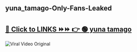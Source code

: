 
 ## yuna_tamago-Only-Fans-Leaked

# <h2><a href="https://clipsfans.com/yuna_tamago&ref=git">🔗 Click to LINKS ⏩⏩ 👉 🟢 yuna tamago </a></h2>

<a href="https://clipsfans.com/yuna_tamago&ref=git" rel="nofollow" data-target="animated-image.originalLink"><img src="https://i.ibb.co.com/xMMVF88/686577567.gif" alt="Viral Video Original" style="max-width: 100%; display: inline-block;" data-target="animated-image.originalImage"></a>
